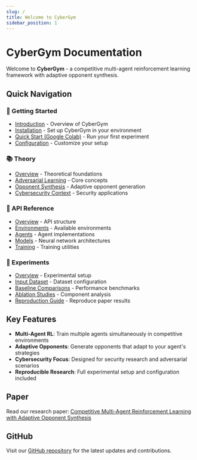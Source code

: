 ```yaml
---
slug: /
title: Welcome to CyberGym
sidebar_position: 1
---
```


# CyberGym Documentation

Welcome to **CyberGym** - a competitive multi-agent reinforcement learning framework with adaptive opponent synthesis.

## Quick Navigation

### 🚀 Getting Started
- [Introduction](/getting-started/introduction) - Overview of CyberGym
- [Installation](/getting-started/installation) - Set up CyberGym in your environment
- [Quick Start (Google Colab)](/getting-started/quick-start/google-Colab) - Run your first experiment
- [Configuration](/getting-started/configuration) - Customize your setup

### 📚 Theory
- [Overview](/theory/overview) - Theoretical foundations
- [Adversarial Learning](/theory/adversarial-learning) - Core concepts
- [Opponent Synthesis](/theory/opponent-synthesis) - Adaptive opponent generation
- [Cybersecurity Context](/theory/cybersecurity-context) - Security applications

### 🔧 API Reference
- [Overview](/api/overview) - API structure
- [Environments](/api/environments) - Available environments
- [Agents](/api/agents) - Agent implementations
- [Models](/api/models) - Neural network architectures
- [Training](/api/training) - Training utilities

### 🧪 Experiments
- [Overview](/experiments/overview) - Experimental setup
- [Input Dataset](/experiments/input-dataset) - Dataset configuration
- [Baseline Comparisons](/experiments/baseline-comparisons) - Performance benchmarks
- [Ablation Studies](/experiments/ablation-studies) - Component analysis
- [Reproduction Guide](/experiments/reproduction-guide) - Reproduce paper results

## Key Features

- **Multi-Agent RL**: Train multiple agents simultaneously in competitive environments
- **Adaptive Opponents**: Generate opponents that adapt to your agent's strategies
- **Cybersecurity Focus**: Designed for security research and adversarial scenarios
- **Reproducible Research**: Full experimental setup and configuration included

## Paper

Read our research paper: [Competitive Multi-Agent Reinforcement Learning with Adaptive Opponent Synthesis](https://arxiv.org/pdf/2506.02548)

## GitHub

Visit our [GitHub repository](https://github.com/nearKim/cybergym-implementation) for the latest updates and contributions.